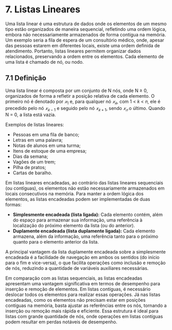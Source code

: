 # 7. Listas Lineares 

Uma lista linear é uma estrutura de dados onde os elementos de um mesmo tipo estão organizados de maneira sequencial, refletindo uma ordem lógica, embora não necessariamente armazenados de forma contígua na memória. Um exemplo seria a fila de espera de um consultório médico, onde, apesar das pessoas estarem em diferentes locais, existe uma ordem definida de atendimento. Portanto, listas lineares permitem organizar dados relacionados, preservando a ordem entre os elementos. Cada elemento de uma lista é chamado de nó, ou nodo.

## 7.1 Definição

Uma lista linear é composta por um conjunto de N nós, onde N ≥ 0, organizados de forma a refletir a posição relativa de cada elemento. O primeiro nó é denotado por $𝑥_1$ e, para qualquer nó $𝑥_𝑘$, com 1 < 𝑘 < 𝑛, ele é precedido pelo nó $𝑥_{𝑘−1}$ e seguido pelo nó $𝑥_{𝑘+1}$, sendo $𝑥_𝑛$ o último. Quando N = 0, a lista está vazia.

Exemplos de listas lineares:

- Pessoas em uma fila de banco;
- Letras em uma palavra;
- Notas de alunos em uma turma;
- Itens de estoque de uma empresa;
- Dias da semana;
- Vagões de um trem;
- Pilha de pratos;
- Cartas de baralho.

Em listas lineares encadeadas, ao contrário das listas lineares sequenciais (ou contíguas), os elementos não estão necessariamente armazenados em locais consecutivos na memória. Para manter a ordem lógica dos elementos, as listas encadeadas podem ser implementadas de duas formas:

- **Simplesmente encadeada (lista ligada):** Cada elemento contém, além do espaço para armazenar sua informação, uma referência à localização do próximo elemento da lista (ou do anterior).
- **Duplamente encadeada (lista duplamente ligada):** Cada elemento armazena, além da informação, uma referência tanto para o próximo quanto para o elemento anterior da lista.

A principal vantagem da lista duplamente encadeada sobre a simplesmente encadeada é a facilidade de navegação em ambos os sentidos (do início para o fim e vice-versa), o que facilita operações como inclusão e remoção de nós, reduzindo a quantidade de variáveis auxiliares necessárias.

Em comparação com as listas sequenciais, as listas encadeadas apresentam uma vantagem significativa em termos de desempenho para inserção e remoção de elementos. Em listas contíguas, é necessário deslocar todos os elementos para realizar essas operações. Já nas listas encadeadas, como os elementos não precisam estar em posições contíguas na memória, basta ajustar as referências entre os nós, tornando a inserção ou remoção mais rápida e eficiente. Essa estrutura é ideal para listas com grande quantidade de nós, onde operações em listas contíguas podem resultar em perdas notáveis de desempenho.